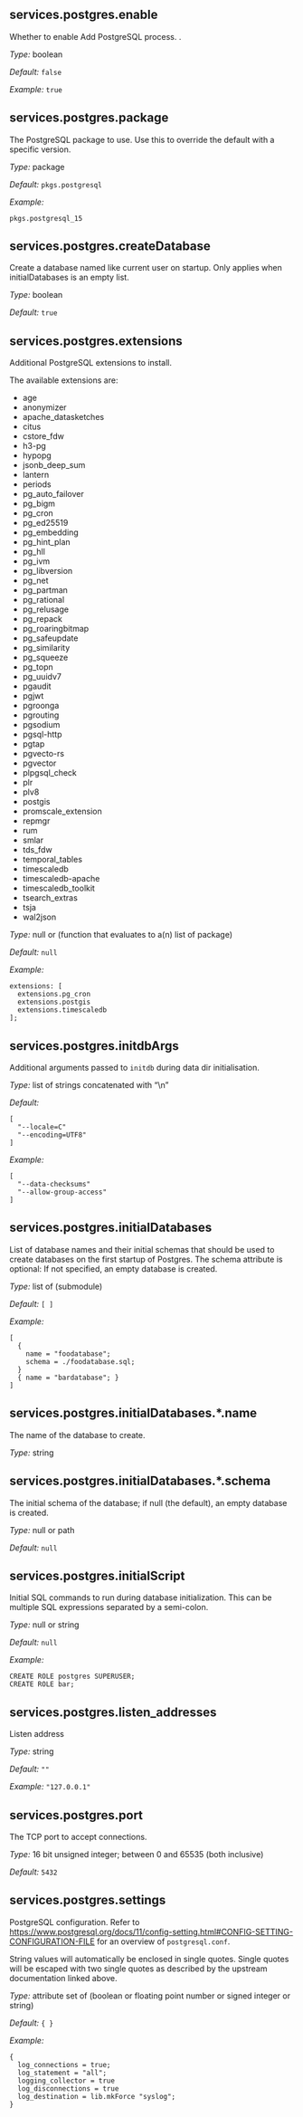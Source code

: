 [comment]: # (Do not edit this file as it is autogenerated. Go to docs/individual-docs if you want to make edits.)


[comment]: # (Please add your documentation on top of this line)

## services\.postgres\.enable



Whether to enable Add PostgreSQL process\.
\.



*Type:*
boolean



*Default:*
` false `



*Example:*
` true `



## services\.postgres\.package



The PostgreSQL package to use\. Use this to override the default with a specific version\.



*Type:*
package



*Default:*
` pkgs.postgresql `



*Example:*

```
pkgs.postgresql_15

```



## services\.postgres\.createDatabase

Create a database named like current user on startup\. Only applies when initialDatabases is an empty list\.



*Type:*
boolean



*Default:*
` true `



## services\.postgres\.extensions



Additional PostgreSQL extensions to install\.

The available extensions are:

 - age
 - anonymizer
 - apache_datasketches
 - citus
 - cstore_fdw
 - h3-pg
 - hypopg
 - jsonb_deep_sum
 - lantern
 - periods
 - pg_auto_failover
 - pg_bigm
 - pg_cron
 - pg_ed25519
 - pg_embedding
 - pg_hint_plan
 - pg_hll
 - pg_ivm
 - pg_libversion
 - pg_net
 - pg_partman
 - pg_rational
 - pg_relusage
 - pg_repack
 - pg_roaringbitmap
 - pg_safeupdate
 - pg_similarity
 - pg_squeeze
 - pg_topn
 - pg_uuidv7
 - pgaudit
 - pgjwt
 - pgroonga
 - pgrouting
 - pgsodium
 - pgsql-http
 - pgtap
 - pgvecto-rs
 - pgvector
 - plpgsql_check
 - plr
 - plv8
 - postgis
 - promscale_extension
 - repmgr
 - rum
 - smlar
 - tds_fdw
 - temporal_tables
 - timescaledb
 - timescaledb-apache
 - timescaledb_toolkit
 - tsearch_extras
 - tsja
 - wal2json



*Type:*
null or (function that evaluates to a(n) list of package)



*Default:*
` null `



*Example:*

```
extensions: [
  extensions.pg_cron
  extensions.postgis
  extensions.timescaledb
];

```



## services\.postgres\.initdbArgs



Additional arguments passed to ` initdb ` during data dir
initialisation\.



*Type:*
list of strings concatenated with “\\n”



*Default:*

```
[
  "--locale=C"
  "--encoding=UTF8"
]
```



*Example:*

```
[
  "--data-checksums"
  "--allow-group-access"
]
```



## services\.postgres\.initialDatabases



List of database names and their initial schemas that should be used to create databases on the first startup
of Postgres\. The schema attribute is optional: If not specified, an empty database is created\.



*Type:*
list of (submodule)



*Default:*
` [ ] `



*Example:*

```
[
  {
    name = "foodatabase";
    schema = ./foodatabase.sql;
  }
  { name = "bardatabase"; }
]

```



## services\.postgres\.initialDatabases\.\*\.name



The name of the database to create\.



*Type:*
string



## services\.postgres\.initialDatabases\.\*\.schema



The initial schema of the database; if null (the default),
an empty database is created\.



*Type:*
null or path



*Default:*
` null `



## services\.postgres\.initialScript



Initial SQL commands to run during database initialization\. This can be multiple
SQL expressions separated by a semi-colon\.



*Type:*
null or string



*Default:*
` null `



*Example:*

```
CREATE ROLE postgres SUPERUSER;
CREATE ROLE bar;

```



## services\.postgres\.listen_addresses



Listen address



*Type:*
string



*Default:*
` "" `



*Example:*
` "127.0.0.1" `



## services\.postgres\.port



The TCP port to accept connections\.



*Type:*
16 bit unsigned integer; between 0 and 65535 (both inclusive)



*Default:*
` 5432 `



## services\.postgres\.settings



PostgreSQL configuration\. Refer to
[https://www\.postgresql\.org/docs/11/config-setting\.html\#CONFIG-SETTING-CONFIGURATION-FILE](https://www\.postgresql\.org/docs/11/config-setting\.html\#CONFIG-SETTING-CONFIGURATION-FILE)
for an overview of ` postgresql.conf `\.

String values will automatically be enclosed in single quotes\. Single quotes will be
escaped with two single quotes as described by the upstream documentation linked above\.



*Type:*
attribute set of (boolean or floating point number or signed integer or string)



*Default:*
` { } `



*Example:*

```
{
  log_connections = true;
  log_statement = "all";
  logging_collector = true
  log_disconnections = true
  log_destination = lib.mkForce "syslog";
}

```
